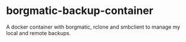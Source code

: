 # borgmatic-backup-container
A docker container with borgmatic, rclone and smbclient to manage my local and remote backups.
